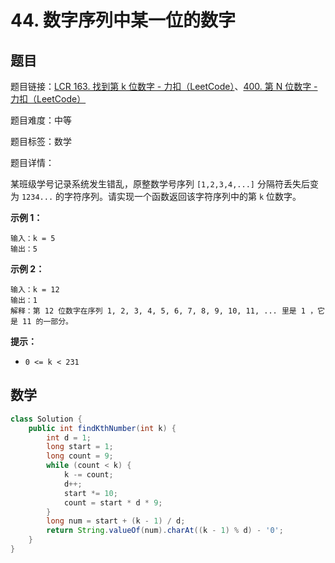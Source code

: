 # 44. 数字序列中某一位的数字

## 题目

题目链接：[LCR 163. 找到第 k 位数字 - 力扣（LeetCode）](https://leetcode.cn/problems/shu-zi-xu-lie-zhong-mou-yi-wei-de-shu-zi-lcof/description/)、[400. 第 N 位数字 - 力扣（LeetCode）](https://leetcode.cn/problems/nth-digit/description/)

题目难度：中等

题目标签：数学

题目详情：

某班级学号记录系统发生错乱，原整数学号序列 `[1,2,3,4,...]` 分隔符丢失后变为 `1234...` 的字符序列。请实现一个函数返回该字符序列中的第 `k` 位数字。

**示例 1：**

```
输入：k = 5
输出：5
```

**示例 2：**

```
输入：k = 12
输出：1
解释：第 12 位数字在序列 1, 2, 3, 4, 5, 6, 7, 8, 9, 10, 11, ... 里是 1 ，它是 11 的一部分。
```

**提示：**

- `0 <= k < 231`



## 数学

``` java
class Solution {
    public int findKthNumber(int k) {
        int d = 1;
        long start = 1;
        long count = 9;
        while (count < k) {
            k -= count;
            d++;
            start *= 10;
            count = start * d * 9;
        }
        long num = start + (k - 1) / d;
        return String.valueOf(num).charAt((k - 1) % d) - '0';
    }
}
```